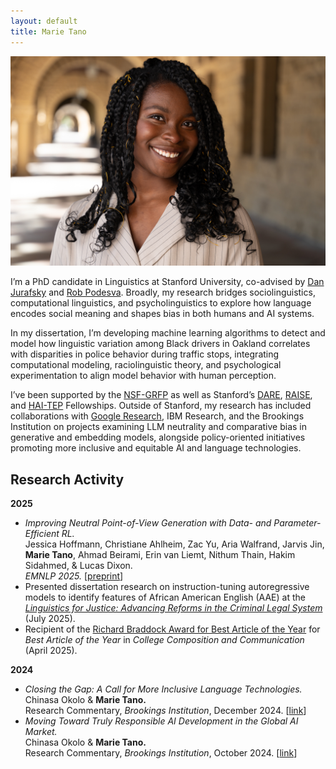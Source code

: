 ```yaml
---
layout: default
title: Marie Tano
---
```

<img class="profile-picture" src="imgs/me.jpg">

I’m a PhD candidate in Linguistics at Stanford University, co-advised by [Dan Jurafsky](https://web.stanford.edu/~jurafsky/) and [Rob Podesva](https://stanford.edu/~podesva/). Broadly, my research bridges sociolinguistics, computational linguistics, and psycholinguistics to explore how language encodes social meaning and shapes bias in both humans and AI systems.

In my dissertation, I’m developing machine learning algorithms to detect and model how linguistic variation among Black drivers in Oakland correlates with disparities in police behavior during traffic stops, integrating computational modeling, raciolinguistic theory, and psychological experimentation to align model behavior with human perception.

I’ve been supported by the [NSF-GRFP](https://www.pomona.edu/news/2023/05/03-eleven-pomona-college-students-and-alumni-awarded-nsf-graduate-research-fellowships) as well as Stanford’s [DARE](https://vpge.stanford.edu/fellowships-funding/dare/fellows/2025), [RAISE](https://vpge.stanford.edu/fellowships-funding/raise/fellows/2023), and [HAI-TEP](https://hai.stanford.edu/policy/student-opportunities/tech-ethics-policy-fellowships) Fellowships. Outside of Stanford, my research has included collaborations with [Google Research](https://research.google/blog/responsible-ai-at-google-research-the-impact-lab/), IBM Research, and the Brookings Institution on projects examining LLM neutrality and comparative bias in generative and embedding models, alongside policy-oriented initiatives promoting more inclusive and equitable AI and language technologies.

## Research Activity

**2025**
- *Improving Neutral Point-of-View Generation with Data- and Parameter-Efficient RL.*  
  Jessica Hoffmann, Christiane Ahlheim, Zac Yu, Aria Walfrand, Jarvis Jin, **Marie Tano**, Ahmad Beirami, Erin van Liemt, Nithum Thain, Hakim Sidahmed, & Lucas Dixon.  
  *EMNLP 2025.* [[preprint](https://arxiv.org/abs/2503.03654)]
- Presented dissertation research on instruction-tuning autoregressive models to identify features of African American English (AAE) at the *[Linguistics for Justice: Advancing Reforms in the Criminal Legal System](https://sites.google.com/view/linguisticsforjustice)* (July 2025).
- Recipient of the [Richard Braddock Award for Best Article of the Year](https://cccc.ncte.org/cccc/awards/braddock) for *Best Article of the Year* in *College Composition and Communication* (April 2025).

**2024**
- *Closing the Gap: A Call for More Inclusive Language Technologies.*  
  Chinasa Okolo & **Marie Tano.**  
  Research Commentary, *Brookings Institution*, December 2024. [[link](https://www.brookings.edu/articles/closing-the-gap-a-call-for-more-inclusive-language-technologies/)]
- *Moving Toward Truly Responsible AI Development in the Global AI Market.*  
  Chinasa Okolo & **Marie Tano.**  
  Research Commentary, *Brookings Institution*, October 2024. [[link](https://www.brookings.edu/articles/moving-toward-truly-responsible-ai-development-in-the-global-ai-market/)]


